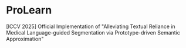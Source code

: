 # ProLearn
[ICCV 2025] Official Implementation of "Alleviating Textual Reliance in Medical Language-guided Segmentation via Prototype-driven Semantic Approximation"
